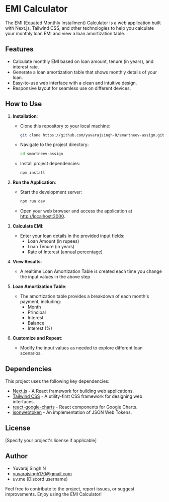 # EMI Calculator

The EMI (Equated Monthly Installment) Calculator is a web application built with Next.js, Tailwind CSS, and other technologies to help you calculate your monthly loan EMI and view a loan amortization table.

## Features

- Calculate monthly EMI based on loan amount, tenure (in years), and interest rate.
- Generate a loan amortization table that shows monthly details of your loan.
- Easy-to-use web interface with a clean and intuitive design.
- Responsive layout for seamless use on different devices.

## How to Use

1. **Installation**:
   - Clone this repository to your local machine:

     ```bash
     git clone https://github.com/yuvarajsingh-0/smartneev-assign.git
     ```

   - Navigate to the project directory:

     ```bash
     cd smartneev-assign
     ```

   - Install project dependencies:

     ```bash
     npm install
     ```

2. **Run the Application**:
   - Start the development server:

     ```bash
     npm run dev
     ```

   - Open your web browser and access the application at [http://localhost:3000](http://localhost:3000).

3. **Calculate EMI**:
   - Enter your loan details in the provided input fields:
     - Loan Amount (in rupees)
     - Loan Tenure (in years)
     - Rate of Interest (annual percentage)

4. **View Results**:
   - A realtime Loan Amortization Table is created each time you change the input values in the above step

5. **Loan Amortization Table**:
   - The amortization table provides a breakdown of each month's payment, including:  
     - Month
     - Principal
     - Interest
     - Balance
     - Interest (%)

6. **Customize and Repeat**:
   - Modify the input values as needed to explore different loan scenarios.

## Dependencies

This project uses the following key dependencies:

- [Next.js](https://nextjs.org/) - A React framework for building web applications.
- [Tailwind CSS](https://tailwindcss.com/) - A utility-first CSS framework for designing web interfaces.
- [react-google-charts](https://github.com/rakannimer/react-google-charts) - React components for Google Charts.
- [jsonwebtoken](https://www.npmjs.com/package/jsonwebtoken) - An implementation of JSON Web Tokens.

## License

[Specify your project's license if applicable]

## Author

- Yuvaraj Singh N
- [yuvarajsingh170@gmail.com](mailto:yuvarajsingh170@gmail.com)
- uv.me (Discord username)

Feel free to contribute to the project, report issues, or suggest improvements. Enjoy using the EMI Calculator!
